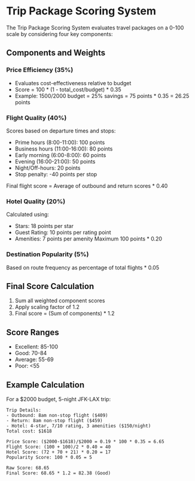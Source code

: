 # Trip Package Scoring System

The Trip Package Scoring System evaluates travel packages on a 0-100 scale by considering four key components:

## Components and Weights

### Price Efficiency (35%)
- Evaluates cost-effectiveness relative to budget
- Score = 100 * (1 - total_cost/budget) * 0.35
- Example: $1500/$2000 budget = 25% savings = 75 points * 0.35 = 26.25 points

### Flight Quality (40%)
Scores based on departure times and stops:
- Prime hours (8:00-11:00): 100 points
- Business hours (11:00-16:00): 80 points
- Early morning (6:00-8:00): 60 points
- Evening (16:00-21:00): 50 points
- Night/Off-hours: 20 points
- Stop penalty: -40 points per stop

Final flight score = Average of outbound and return scores * 0.40

### Hotel Quality (20%)
Calculated using:
- Stars: 18 points per star
- Guest Rating: 10 points per rating point
- Amenities: 7 points per amenity
Maximum 100 points * 0.20

### Destination Popularity (5%)
Based on route frequency as percentage of total flights * 0.05

## Final Score Calculation
1. Sum all weighted component scores
2. Apply scaling factor of 1.2
3. Final score = (Sum of components) * 1.2

## Score Ranges
- Excellent: 85-100
- Good: 70-84
- Average: 55-69
- Poor: <55

## Example Calculation

For a $2000 budget, 5-night JFK-LAX trip:
```
Trip Details:
- Outbound: 8am non-stop flight ($409)
- Return: 8am non-stop flight ($459)
- Hotel: 4-star, 7/10 rating, 3 amenities ($150/night)
Total cost: $1618

Price Score: ($2000-$1618)/$2000 = 0.19 * 100 * 0.35 = 6.65
Flight Score: (100 + 100)/2 * 0.40 = 40
Hotel Score: (72 + 70 + 21) * 0.20 = 17
Popularity Score: 100 * 0.05 = 5

Raw Score: 68.65
Final Score: 68.65 * 1.2 = 82.38 (Good)
```
